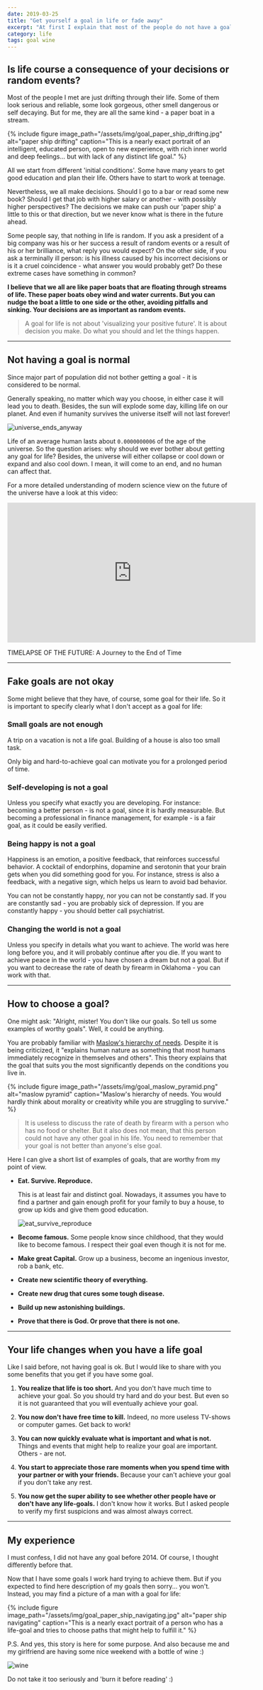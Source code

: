 ```yaml
---
date: 2019-03-25
title: "Get yourself a goal in life or fade away"
excerpt: "At first I explain that most of the people do not have a goal in life, and it is OK. But then I suggest that having some goal has its advantages."
category: life
tags: goal wine
---
```


## Is life course a consequence of your decisions or random events?

Most of the people I met are just drifting through their life.
Some of them look serious and reliable, some look gorgeous,
other smell dangerous or self decaying.
But for me, they are all the same kind - a paper boat in a stream.

{% include figure image_path="/assets/img/goal_paper_ship_drifting.jpg" alt="paper ship drifting" caption="This is a nearly exact portrait of an intelligent, educated person, open to new experience, with rich inner world and deep feelings... but with lack of any distinct life goal." %}

All we start from different 'initial conditions'.
Some have many years to get good education and plan their life.
Others have to start to work at teenage.

Nevertheless, we all make decisions.
Should I go to a bar or read some new book?
Should I get that job with higher salary or another - with possibly higher perspectives?
The decisions we make can push our 'paper ship' a little to this or that direction,
but we never know what is there in the future ahead.

Some people say, that nothing in life is random.
If you ask a president of a big company was his or her success a result of random events
or a result of his or her brilliance, what reply you would expect?
On the other side, if you ask a terminally ill person:
is his illness caused by his incorrect decisions or is it a cruel coincidence -
what answer you would probably get?
Do these extreme cases have something in common?

**I believe that we all are like paper boats that are floating through streams of life.
These paper boats obey wind and water currents.
But you can nudge the boat a little to one side or the other, avoiding pitfalls and sinking.
Your decisions are as important as random events.**

> A goal for life is not about 'visualizing your positive future'.
> It is about decision you make.
> Do what you should and let the things happen.

---

## Not having a goal is normal

Since major part of population did not bother getting a goal - it is considered to be normal.

Generally speaking, no matter which way you choose, in either case it will lead you to death.
Besides, the sun will explode some day, killing life on our planet.
And even if humanity survives the universe itself will not last forever!

![universe_ends_anyway](/assets/img/goal_universe_ends_anyway.png)

Life of an average human lasts about `0.0000000006` of the age of the universe.
So the question arises: why should we ever bother about getting any goal for life?
Besides, the universe will either collapse or cool down or expand and also cool down.
I mean, it will come to an end, and no human can affect that.

For a more detailed understanding of modern science view on the future of the universe
have a look at this video:

<iframe width="560" height="315" src="https://www.youtube.com/embed/uD4izuDMUQA" title="YouTube video player" frameborder="0" allow="accelerometer; autoplay; clipboard-write; encrypted-media; gyroscope; picture-in-picture" allowfullscreen></iframe>

TIMELAPSE OF THE FUTURE: A Journey to the End of Time

---

## Fake goals are not okay

Some might believe that they have, of course, some goal for their life.
So it is important to specify clearly what I don't accept as a goal for life:

### Small goals are not enough

A trip on a vacation is not a life goal.
Building of a house is also too small task.

Only big and hard-to-achieve goal can motivate you for a prolonged period of time.

### Self-developing is not a goal

Unless you specify what exactly you are developing.
For instance: becoming a better person - is not a goal, since it is hardly measurable.
But becoming a professional in finance management, for example - is a fair goal, as it could be easily verified.

### Being happy is not a goal

Happiness is an emotion, a positive feedback, that reinforces successful behavior.
A cocktail of endorphins, dopamine and serotonin that your brain gets when you did something good for you.
For instance, stress is also a feedback, with a negative sign, which helps us learn to avoid bad behavior.

You can not be constantly happy, nor you can not be constantly sad.
If you are constantly sad - you are probably sick of depression.
If you are constantly happy - you should better call psychiatrist.

### Changing the world is not a goal

Unless you specify in details what you want to achieve.
The world was here long before you, and it will probably continue after you die.
If you want to achieve peace in the world - you have chosen a dream but not a goal.
But if you want to decrease the rate of death by firearm in Oklahoma - you can work with that.

---

## How to choose a goal?

One might ask:
"Alright, mister! You don't like our goals. So tell us some examples of worthy goals".
Well, it could be anything.

You are probably familiar with
[Maslow's hierarchy of needs](https://en.wikipedia.org/wiki/Maslow's_hierarchy_of_needs).
Despite it is being criticized,
it "explains human nature as something that most humans immediately recognize in themselves and others".
This theory explains that the goal that suits you the most significantly depends on the conditions you live in.

{% include figure image_path="/assets/img/goal_maslow_pyramid.png" alt="maslow pyramid" caption="Maslow's hierarchy of needs. You would hardly think about morality or creativity while you are struggling to survive." %}

> It is useless to discuss the rate of death by firearm with a person who has no food or shelter.
> But it also does not mean, that this person could not have any other goal in his life.
> You need to remember that your goal is not better than anyone's else goal.

Here I can give a short list of examples of goals, that are worthy from my point of view.

- **Eat. Survive. Reproduce.**

  This is at least fair and distinct goal.
  Nowadays, it assumes you have to find a partner and gain enough profit for your family to buy a house,
  to grow up kids and give them good education.
  
  ![eat_survive_reproduce](/assets/img/goal_eat_survive_reproduce.jpg)
  
- **Become famous.**
  Some people know since childhood, that they would like to become famous.
  I respect their goal even though it is not for me.

- **Make great Capital.**
  Grow up a business, become an ingenious investor, rob a bank, etc.

- **Create new scientific theory of everything.**

- **Create new drug that cures some tough disease.**

- **Build up new astonishing buildings.**

- **Prove that there is God. Or prove that there is not one.**

---

## Your life changes when you have a life goal

Like I said before, not having goal is ok.
But I would like to share with you some benefits that you get if you have some goal.

1. **You realize that life is too short.**
  And you don't have much time to achieve your goal.
  So you should try hard and do your best.
  But even so it is not guaranteed that you will eventually achieve your goal.

2. **You now don't have free time to kill.**
  Indeed, no more useless TV-shows or computer games.
  Get back to work!

3. **You can now quickly evaluate what is important and what is not.**
  Things and events that might help to realize your goal are important.
  Others - are not.

4. **You start to appreciate those rare moments when you spend time with your partner or with your friends.**
  Because your can't achieve your goal if you don't take any rest.

5. **You now get the super ability to see whether other people have or don't have any life-goals.**
  I don't know how it works.
  But I asked people to verify my first suspicions and was almost always correct.

---

## My experience

I must confess, I did not have any goal before 2014.
Of course, I thought differently before that.

Now that I have some goals I work hard trying to achieve them.
But if you expected to find here description of my goals then sorry... you won't.
Instead, you may find a picture of a man with a goal for life:

{% include figure image_path="/assets/img/goal_paper_ship_navigating.jpg" alt="paper ship navigating" caption="This is a nearly exact portrait of a person who has a life-goal and tries to choose paths that might help to fulfill it." %}

P.S. And yes, this story is here for some purpose.
And also because me and my girlfriend are having some nice weekend with a bottle of wine :)

![wine](/assets/img/goal_wine.jpg)

Do not take it too seriously and 'burn it before reading' :)

